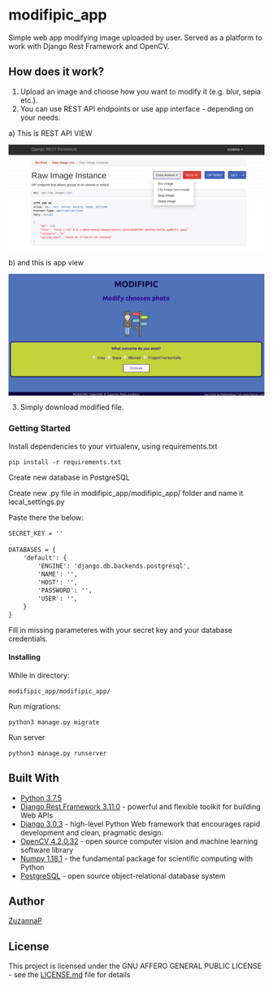 # modifipic_app
Simple web app modifying image uploaded by user. Served as a platform to work with Django Rest Framework and OpenCV.

## How does it work?
1. Upload an image and choose how you want to modify it (e.g. blur, sepia etc.).
2. You can use REST API endpoints or use app interface - depending on your needs.

a) This is REST API VIEW

<p align="center">
<img src="modifipic_app/frontend_modifipic/static/img/modifipic_app API view.png" alt="app screen"
	title="modifipic_app API view" width="750" align="center"/>
</p>

b) and this is app view

<p align="center">
<img align="center" src="modifipic_app/frontend_modifipic/static/img/modifipic_app user friendly app.png" alt="app screen"
	title="modifipic_app user friendly app" width="750"/>
</p>

3. Simply download modified file.


### Getting Started

Install dependencies to your virtualenv, using requirements.txt

```
pip install -r requirements.txt
```

Create new database in PostgreSQL

Create new .py file in modifipic_app/modifipic_app/ folder and name it local_settings.py

Paste there the below:

```
SECRET_KEY = ''

DATABASES = {
    'default': {
        'ENGINE': 'django.db.backends.postgresql',
        'NAME': '',
        'HOST': '',
        'PASSWORD': '',
        'USER': '',
    }
}

```
Fill in missing parameteres with your secret key and your database credentials.


#### Installing

While in directory:

```
modifipic_app/modifipic_app/
```

Run migrations:

```
python3 manage.py migrate
```
Run server

```
python3 manage.py runserver
```

## Built With

* [Python 3.7.5](https://www.python.org/)
* [Django Rest Framework 3.11.0](https://www.django-rest-framework.org/) -  powerful and flexible toolkit for building Web APIs
* [Django 3.0.3](https://www.djangoproject.com/)  - high-level Python Web framework that encourages rapid development and clean, pragmatic design.
* [OpenCV 4.2.0.32](https://opencv.org/) - open source computer vision and machine learning software library
* [Numpy 1.18.1](https://numpy.org/) - the fundamental package for scientific computing with Python
* [PostgreSQL](https://www.postgresql.org/) -  open source object-relational database system


## Author

[ZuzannaP](https://github.com/ZuzannaP)

## License

This project is licensed under the GNU AFFERO GENERAL PUBLIC LICENSE - see the [LICENSE.md](https://github.com/ZuzannaP/shall_we_meet_app/blob/master/LICENSE) file for details

